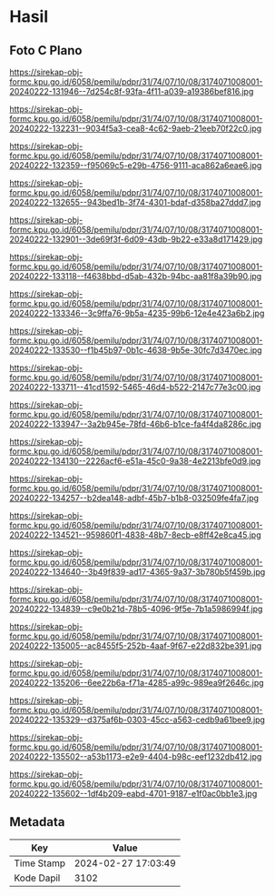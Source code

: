 # Hasil

## Foto C Plano

https://sirekap-obj-formc.kpu.go.id/6058/pemilu/pdpr/31/74/07/10/08/3174071008001-20240222-131946--7d254c8f-93fa-4f11-a039-a19386bef816.jpg

https://sirekap-obj-formc.kpu.go.id/6058/pemilu/pdpr/31/74/07/10/08/3174071008001-20240222-132231--9034f5a3-cea8-4c62-9aeb-21eeb70f22c0.jpg

https://sirekap-obj-formc.kpu.go.id/6058/pemilu/pdpr/31/74/07/10/08/3174071008001-20240222-132359--f95069c5-e29b-4756-9111-aca862a6eae6.jpg

https://sirekap-obj-formc.kpu.go.id/6058/pemilu/pdpr/31/74/07/10/08/3174071008001-20240222-132655--943bed1b-3f74-4301-bdaf-d358ba27ddd7.jpg

https://sirekap-obj-formc.kpu.go.id/6058/pemilu/pdpr/31/74/07/10/08/3174071008001-20240222-132901--3de69f3f-6d09-43db-9b22-e33a8d171429.jpg

https://sirekap-obj-formc.kpu.go.id/6058/pemilu/pdpr/31/74/07/10/08/3174071008001-20240222-133118--f4638bbd-d5ab-432b-94bc-aa81f8a39b90.jpg

https://sirekap-obj-formc.kpu.go.id/6058/pemilu/pdpr/31/74/07/10/08/3174071008001-20240222-133346--3c9ffa76-9b5a-4235-99b6-12e4e423a6b2.jpg

https://sirekap-obj-formc.kpu.go.id/6058/pemilu/pdpr/31/74/07/10/08/3174071008001-20240222-133530--f1b45b97-0b1c-4638-9b5e-30fc7d3470ec.jpg

https://sirekap-obj-formc.kpu.go.id/6058/pemilu/pdpr/31/74/07/10/08/3174071008001-20240222-133711--41cd1592-5465-46d4-b522-2147c77e3c00.jpg

https://sirekap-obj-formc.kpu.go.id/6058/pemilu/pdpr/31/74/07/10/08/3174071008001-20240222-133947--3a2b945e-78fd-46b6-b1ce-fa4f4da8286c.jpg

https://sirekap-obj-formc.kpu.go.id/6058/pemilu/pdpr/31/74/07/10/08/3174071008001-20240222-134130--2226acf6-e51a-45c0-9a38-4e2213bfe0d9.jpg

https://sirekap-obj-formc.kpu.go.id/6058/pemilu/pdpr/31/74/07/10/08/3174071008001-20240222-134257--b2dea148-adbf-45b7-b1b8-032509fe4fa7.jpg

https://sirekap-obj-formc.kpu.go.id/6058/pemilu/pdpr/31/74/07/10/08/3174071008001-20240222-134521--959860f1-4838-48b7-8ecb-e8ff42e8ca45.jpg

https://sirekap-obj-formc.kpu.go.id/6058/pemilu/pdpr/31/74/07/10/08/3174071008001-20240222-134640--3b49f839-ad17-4365-9a37-3b780b5f459b.jpg

https://sirekap-obj-formc.kpu.go.id/6058/pemilu/pdpr/31/74/07/10/08/3174071008001-20240222-134839--c9e0b21d-78b5-4096-9f5e-7b1a5986994f.jpg

https://sirekap-obj-formc.kpu.go.id/6058/pemilu/pdpr/31/74/07/10/08/3174071008001-20240222-135005--ac8455f5-252b-4aaf-9f67-e22d832be391.jpg

https://sirekap-obj-formc.kpu.go.id/6058/pemilu/pdpr/31/74/07/10/08/3174071008001-20240222-135206--6ee22b6a-f71a-4285-a99c-989ea9f2646c.jpg

https://sirekap-obj-formc.kpu.go.id/6058/pemilu/pdpr/31/74/07/10/08/3174071008001-20240222-135329--d375af6b-0303-45cc-a563-cedb9a61bee9.jpg

https://sirekap-obj-formc.kpu.go.id/6058/pemilu/pdpr/31/74/07/10/08/3174071008001-20240222-135502--a53b1173-e2e9-4404-b98c-eef1232db412.jpg

https://sirekap-obj-formc.kpu.go.id/6058/pemilu/pdpr/31/74/07/10/08/3174071008001-20240222-135602--1df4b209-eabd-4701-9187-e1f0ac0bb1e3.jpg


## Metadata

| Key        | Value               |
| ---------- | ------------------- |
| Time Stamp | 2024-02-27 17:03:49 |
| Kode Dapil | 3102                |



